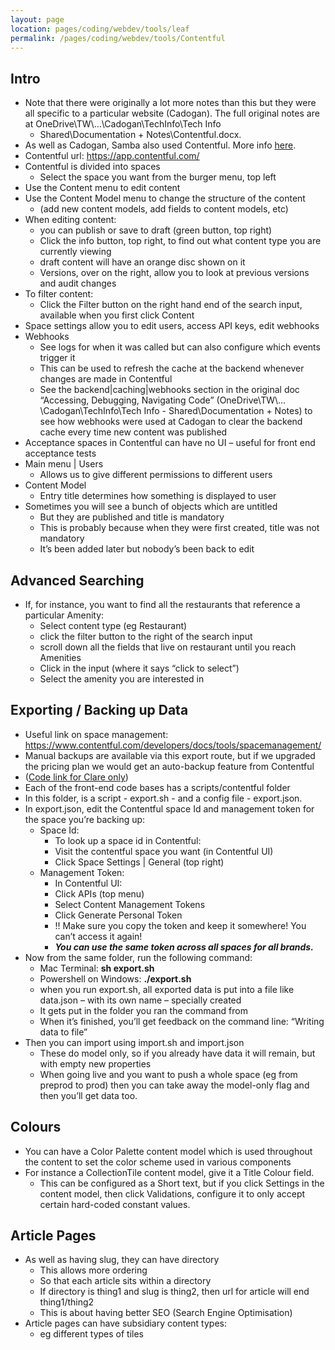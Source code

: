 ```yaml
---
layout: page
location: pages/coding/webdev/tools/leaf
permalink: /pages/coding/webdev/tools/Contentful
---
```

## Intro

  - Note that there were originally a lot more notes than this but they
    were all specific to a particular website (Cadogan). The full
    original notes are at OneDrive\\TW\\…\\Cadogan\\TechInfo\\Tech Info
    - Shared\\Documentation + Notes\\Contentful.docx.
  - As well as Cadogan, Samba also used Contentful. More info [here](https://github.com/claresudbery/clare-tech/blob/master/notes/clients/samba/useful-samba-links.md).
  - Contentful url:
    [<span class="underline">https://app.contentful.com/</span>](https://app.contentful.com/)
  - Contentful is divided into spaces
      - Select the space you want from the burger menu, top left
  - Use the Content menu to edit content
  - Use the Content Model menu to change the structure of the content
      - (add new content models, add fields to content models, etc)
  - When editing content:
      - you can publish or save to draft (green button, top right)
      - Click the info button, top right, to find out what content type
        you are currently viewing
      - draft content will have an orange disc shown on it
      - Versions, over on the right, allow you to look at previous
        versions and audit changes
  - To filter content:
      - Click the Filter button on the right hand end of the search
        input, available when you first click Content
  - Space settings allow you to edit users, access API keys, edit
    webhooks
  - Webhooks
      - See logs for when it was called but can also configure which
        events trigger it
      - This can be used to refresh the cache at the backend whenever
        changes are made in Contentful
      - See the backend|caching|webhooks section in the original doc
        “Accessing, Debugging, Navigating Code”
        (OneDrive\\TW\\…\\Cadogan\\TechInfo\\Tech Info -
        Shared\\Documentation + Notes) to see how webhooks were used at
        Cadogan to clear the backend cache every time new content was
        published
  - Acceptance spaces in Contentful can have no UI – useful for front
    end acceptance tests
  - Main menu | Users
      - Allows us to give different permissions to different users
  - Content Model
      - Entry title determines how something is displayed to user
  - Sometimes you will see a bunch of objects which are untitled
      - But they are published and title is mandatory
      - This is probably because when they were first created, title was
        not mandatory
      - It’s been added later but nobody’s been back to edit

## Advanced Searching

  - If, for instance, you want to find all the restaurants that
    reference a particular Amenity:
      - Select content type (eg Restaurant)
      - click the filter button to the right of the search input
      - scroll down all the fields that live on restaurant until you
        reach Amenities
      - Click in the input (where it says “click to select”)
      - Select the amenity you are interested in

## Exporting / Backing up Data

  - Useful link on space management:
    [<span class="underline">https://www.contentful.com/developers/docs/tools/spacemanagement/</span>](https://www.contentful.com/developers/docs/tools/spacemanagement/)
  - Manual backups are available via this export route, but if we
    upgraded the pricing plan we would get an auto-backup feature from
    Contentful
  - ([Code link for Clare
    only](https://github.com/claresudbery/Cadogan))
  - Each of the front-end code bases has a scripts/contentful folder
  - In this folder, is a script - export.sh - and a config file -
    export.json.
  - In export.json, edit the Contentful space Id and management token
    for the space you’re backing up:
      - Space Id:
          - To look up a space id in Contentful:
          - Visit the contentful space you want (in Contentful UI)
          - Click Space Settings | General (top right)
      - Management Token:
          - In Contentful UI:
          - Click APIs (top menu)
          - Select Content Management Tokens
          - Click Generate Personal Token
          - \!\! Make sure you copy the token and keep it somewhere\!
            You can’t access it again\!
          - ***You can use the same token across all spaces for all
            brands.***
  - Now from the same folder, run the following command:
      - Mac Terminal: **sh export.sh**
      - Powershell on Windows: **./export.sh**
      - when you run export.sh, all exported data is put into a file
        like data.json – with its own name – specially created
      - It gets put in the folder you ran the command from
      - When it’s finished, you’ll get feedback on the command line:
        “Writing data to file”
  - Then you can import using import.sh and import.json
      - These do model only, so if you already have data it will remain,
        but with empty new properties
      - When going live and you want to push a whole space (eg from
        preprod to prod) then you can take away the model-only flag and
        then you’ll get data too.

## Colours

  - You can have a Color Palette content model which is used throughout
    the content to set the color scheme used in various components
  - For instance a CollectionTile content model, give it a Title Colour
    field.
      - This can be configured as a Short text, but if you click
        Settings in the content model, then click Validations, configure
        it to only accept certain hard-coded constant values.

## Article Pages

  - As well as having slug, they can have directory
      - This allows more ordering
      - So that each article sits within a directory
      - If directory is thing1 and slug is thing2, then url for article
        will end thing1/thing2
      - This is about having better SEO (Search Engine Optimisation)
  - Article pages can have subsidiary content types:
      - eg different types of tiles
